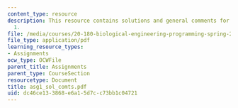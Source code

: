 ```yaml
---
content_type: resource
description: This resource contains solutions and general comments for assignment
  1.
file: /media/courses/20-180-biological-engineering-programming-spring-2006/dc46ce133868e6a15d7cc73bb1c04721_asg1_sol_comts.pdf
file_type: application/pdf
learning_resource_types:
- Assignments
ocw_type: OCWFile
parent_title: Assignments
parent_type: CourseSection
resourcetype: Document
title: asg1_sol_comts.pdf
uid: dc46ce13-3868-e6a1-5d7c-c73bb1c04721
---
```

